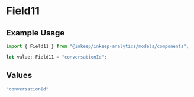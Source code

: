 # Field11

## Example Usage

```typescript
import { Field11 } from "@inkeep/inkeep-analytics/models/components";

let value: Field11 = "conversationId";
```

## Values

```typescript
"conversationId"
```